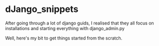 # dJango_snippets

After going through a lot of django guids, I realised that they all focus on installations and starting everything with django_admin.py

Well, here's my bit to get things started from the scratch.
